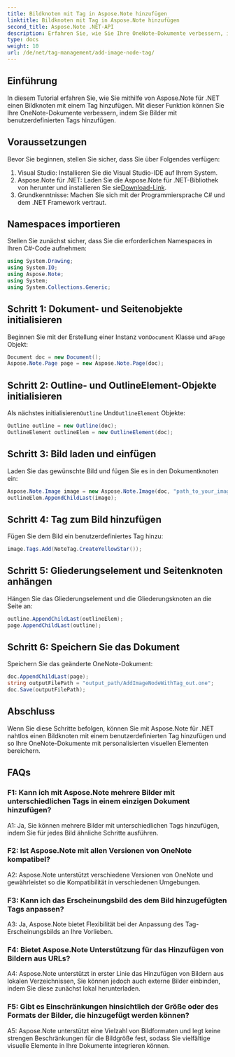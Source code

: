 ```yaml
---
title: Bildknoten mit Tag in Aspose.Note hinzufügen
linktitle: Bildknoten mit Tag in Aspose.Note hinzufügen
second_title: Aspose.Note .NET-API
description: Erfahren Sie, wie Sie Ihre OneNote-Dokumente verbessern, indem Sie mit Aspose.Note für .NET Bilder mit benutzerdefinierten Tags hinzufügen.
type: docs
weight: 10
url: /de/net/tag-management/add-image-node-tag/
---
```

## Einführung

In diesem Tutorial erfahren Sie, wie Sie mithilfe von Aspose.Note für .NET einen Bildknoten mit einem Tag hinzufügen. Mit dieser Funktion können Sie Ihre OneNote-Dokumente verbessern, indem Sie Bilder mit benutzerdefinierten Tags hinzufügen.

## Voraussetzungen

Bevor Sie beginnen, stellen Sie sicher, dass Sie über Folgendes verfügen:

1. Visual Studio: Installieren Sie die Visual Studio-IDE auf Ihrem System.
2.  Aspose.Note für .NET: Laden Sie die Aspose.Note für .NET-Bibliothek von herunter und installieren Sie sie[Download-Link](https://releases.aspose.com/note/net/).
3. Grundkenntnisse: Machen Sie sich mit der Programmiersprache C# und dem .NET Framework vertraut.

## Namespaces importieren

Stellen Sie zunächst sicher, dass Sie die erforderlichen Namespaces in Ihren C#-Code aufnehmen:

```csharp
using System.Drawing;
using System.IO;
using Aspose.Note;
using System;
using System.Collections.Generic;
```

## Schritt 1: Dokument- und Seitenobjekte initialisieren

 Beginnen Sie mit der Erstellung einer Instanz von`Document` Klasse und a`Page` Objekt:

```csharp
Document doc = new Document();
Aspose.Note.Page page = new Aspose.Note.Page(doc);
```

## Schritt 2: Outline- und OutlineElement-Objekte initialisieren

 Als nächstes initialisieren`Outline` Und`OutlineElement` Objekte:

```csharp
Outline outline = new Outline(doc);
OutlineElement outlineElem = new OutlineElement(doc);
```

## Schritt 3: Bild laden und einfügen

Laden Sie das gewünschte Bild und fügen Sie es in den Dokumentknoten ein:

```csharp
Aspose.Note.Image image = new Aspose.Note.Image(doc, "path_to_your_image.jpg");
outlineElem.AppendChildLast(image);
```

## Schritt 4: Tag zum Bild hinzufügen

Fügen Sie dem Bild ein benutzerdefiniertes Tag hinzu:

```csharp
image.Tags.Add(NoteTag.CreateYellowStar());
```

## Schritt 5: Gliederungselement und Seitenknoten anhängen

Hängen Sie das Gliederungselement und die Gliederungsknoten an die Seite an:

```csharp
outline.AppendChildLast(outlineElem);
page.AppendChildLast(outline);
```

## Schritt 6: Speichern Sie das Dokument

Speichern Sie das geänderte OneNote-Dokument:

```csharp
doc.AppendChildLast(page);
string outputFilePath = "output_path/AddImageNodeWithTag_out.one";
doc.Save(outputFilePath);
```

## Abschluss

Wenn Sie diese Schritte befolgen, können Sie mit Aspose.Note für .NET nahtlos einen Bildknoten mit einem benutzerdefinierten Tag hinzufügen und so Ihre OneNote-Dokumente mit personalisierten visuellen Elementen bereichern.

## FAQs

### F1: Kann ich mit Aspose.Note mehrere Bilder mit unterschiedlichen Tags in einem einzigen Dokument hinzufügen?

A1: Ja, Sie können mehrere Bilder mit unterschiedlichen Tags hinzufügen, indem Sie für jedes Bild ähnliche Schritte ausführen.

### F2: Ist Aspose.Note mit allen Versionen von OneNote kompatibel?

A2: Aspose.Note unterstützt verschiedene Versionen von OneNote und gewährleistet so die Kompatibilität in verschiedenen Umgebungen.

### F3: Kann ich das Erscheinungsbild des dem Bild hinzugefügten Tags anpassen?

A3: Ja, Aspose.Note bietet Flexibilität bei der Anpassung des Tag-Erscheinungsbilds an Ihre Vorlieben.

### F4: Bietet Aspose.Note Unterstützung für das Hinzufügen von Bildern aus URLs?

A4: Aspose.Note unterstützt in erster Linie das Hinzufügen von Bildern aus lokalen Verzeichnissen, Sie können jedoch auch externe Bilder einbinden, indem Sie diese zunächst lokal herunterladen.

### F5: Gibt es Einschränkungen hinsichtlich der Größe oder des Formats der Bilder, die hinzugefügt werden können?

A5: Aspose.Note unterstützt eine Vielzahl von Bildformaten und legt keine strengen Beschränkungen für die Bildgröße fest, sodass Sie vielfältige visuelle Elemente in Ihre Dokumente integrieren können.